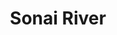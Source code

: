---
title: "Sonai River"
title_bn: "Satkhira "
description: "This river originated from the Isamoti River that flows in the border of Kolaroya, Satkhira. It passed through Kolaroya again and fall into the Isamoti river of Indian border. In upstream, Sonai is a branch of Jamuna river situated in West Bengal. Then it entered into Chobbish Porgona near Chanduriya. The length of this River is 7.4km, width is 200m. Its depth is 3m and its basin is 28 sq.km."
---